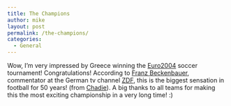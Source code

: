 ```yaml
---
title: The Champions
author: mike
layout: post
permalink: /the-champions/
categories:
  - General
---
```

Wow, I&#8217;m very impressed by Greece winning the <a target="_blank" href="http://www.euro2004.com/">Euro2004</a> soccer tournament! Congratulations! According to <a target="_blank" href="http://www.beckenbauer.de/">Franz Beckenbauer</a>, commentator at the German tv channel <a target="_blank" href="http://www.zdf.de">ZDF</a>, this is the biggest sensation in football for 50 years! (from <a target="_blank" href="http://sodergren.com/chadie/archives/000944.html">Chadie</a>). A big thanks to all teams for making this the most exciting championship in a very long time! :)